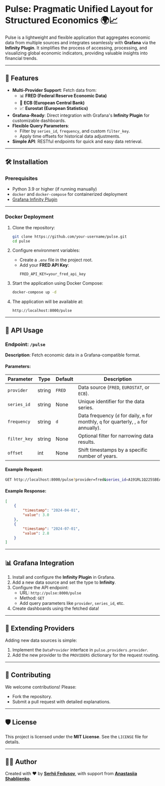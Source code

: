 # Pulse: Pragmatic Unified Layout for Structured Economics 🌍📈

Pulse is a lightweight and flexible application that aggregates economic data from multiple sources and integrates seamlessly with **Grafana** via the **Infinity Plugin**. It simplifies the process of accessing, processing, and visualizing global economic indicators, providing valuable insights into financial trends.

---

## 🚀 Features
- **Multi-Provider Support**: Fetch data from:
  - 📊 **FRED (Federal Reserve Economic Data)**
  - 🏦 **ECB (European Central Bank)**
  - 📈 **Eurostat (European Statistics)**
- **Grafana-Ready**: Direct integration with Grafana's **Infinity Plugin** for customizable dashboards.
- **Flexible Query Parameters**:
  - Filter by `series_id`, `frequency`, and custom `filter_key`.
  - Apply time offsets for historical data adjustments.
- **Simple API**: RESTful endpoints for quick and easy data retrieval.

---

## 🛠️ Installation

### Prerequisites
- Python 3.9 or higher (if running manually)
- `docker` and `docker-compose` for containerized deployment
- [Grafana Infinity Plugin](https://grafana.com/grafana/plugins/yesoreyeram-infinity-datasource/)

---

### Docker Deployment
1. Clone the repository:
   ```bash
   git clone https://github.com/your-username/pulse.git
   cd pulse
   ```

2. Configure environment variables:
   - Create a `.env` file in the project root.
   - Add your **FRED API Key**:
     ```env
     FRED_API_KEY=your_fred_api_key
     ```

3. Start the application using Docker Compose:
   ```bash
   docker-compose up -d
   ```

4. The application will be available at:
   ```
   http://localhost:8000/pulse
   ```

---

## 📡 API Usage

### Endpoint: `/pulse`
**Description**: Fetch economic data in a Grafana-compatible format.

#### Parameters:
| Parameter    | Type   | Default | Description                                   |
|--------------|--------|---------|-----------------------------------------------|
| `provider`   | string | `FRED`  | Data source (`FRED`, `EUROSTAT`, or `ECB`).  |
| `series_id`  | string | None    | Unique identifier for the data series.       |
| `frequency`  | string | `d`     | Data frequency (`d` for daily, `m` for monthly, `q` for quarterly, , `a` for annually). |
| `filter_key` | string | None    | Optional filter for narrowing data results.  |
| `offset`     | int    | None    | Shift timestamps by a specific number of years. |

#### Example Request:
```bash
GET http://localhost:8000/pulse?provider=fred&series_id=A191RL1Q225SBEA&frequency=q
```

#### Example Response:
```json
[
	{
		"timestamp": "2024-04-01",
		"value": 3.0
	},
	{
		"timestamp": "2024-07-01",
		"value": 2.8
	}
]
```

---

## 📊 Grafana Integration
1. Install and configure the **Infinity Plugin** in Grafana.
2. Add a new data source and set the type to **Infinity**.
3. Configure the API endpoint:
   - URL: `http://pulse:8000/pulse`
   - Method: `GET`
   - Add query parameters like `provider`, `series_id`, etc.
4. Create dashboards using the fetched data!

---

## 🧩 Extending Providers
Adding new data sources is simple:
1. Implement the `DataProvider` interface in `pulse.providers.provider`.
2. Add the new provider to the `PROVIDERS` dictionary for the request routing.

---

## 🤝 Contributing
We welcome contributions! Please:
- Fork the repository.
- Submit a pull request with detailed explanations.

---

## 🛡️ License
This project is licensed under the **MIT License**. See the `LICENSE` file for details.

---

## 👨‍💻 Author
Created with ❤️ by **[Serhii Fedusov](https://github.com/Frame17)**, with support from **[Anastasiia Shabliienko](https://www.linkedin.com/in/anastasiia-shabliienko/)**.